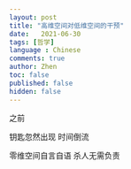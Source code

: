 ```yaml
---
layout: post
title: "高维空间对低维空间的干预"
date:   2021-06-30
tags: [哲学]
language : Chinese
comments: true
author: Zhen
toc: false
published: false
hidden: false
---
```

之前

钥匙忽然出现
时间倒流

零维空间自言自语
杀人无需负责
<!--stackedit_data:
eyJoaXN0b3J5IjpbMTAxNjIxNTk4NSwtMTAwODc2ODU1N119
-->